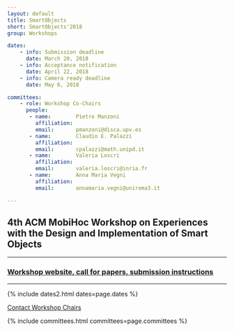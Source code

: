 ```yaml
---
layout: default
title: SmartObjects
short: SmartObjects'2018
group: Workshops

dates:
    - info: Submission deadline
      date: March 20, 2018
    - info: Acceptance notification
      date: April 22, 2018
    - info: Camera ready deadline
      date: May 6, 2018

committees:
    - role: Workshop Co-Chairs
      people:
       - name:        Pietro Manzoni
         affiliation:
         email:       pmanzoni@disca.upv.es
       - name:        Claudio E. Palazzi
         affiliation:
         email:       cpalazzi@math.unipd.it
       - name:        Valeria Loscri
         affiliation:
         email:       valeria.loscri@inria.fr
       - name:        Anna Maria Vegni
         affiliation:
         email:       annamaria.vegni@uniroma3.it

---
```


## 4th ACM MobiHoc Workshop on Experiences with the Design and Implementation of Smart Objects

<hr/> 

### [Workshop website, call for papers, submission instructions](http://www.grc.upv.es/smartobjects2018/)

<hr/> 
  

<!-- ### Call For Papers -->

<!-- TBD -->

<!-- #### Submission Instructions -->

{% include dates2.html dates=page.dates %}

<div class="row">
  <div class="col-sm-6 col-sm-offset-3">
    <a href="mailto:{% for person in page.committees[0].people %}{% if person.email and person.email != "" %}{% unless forloop.first %},{% endunless %}{{ person.email }}{% endif %}{% endfor %}?subject=[{{ page.short }}]" class="btn btn-primary btn-block" role="button">Contact Workshop Chairs</a>
  </div>
</div>

<!-- ### Committees -->

{% include committees.html committees=page.committees %}
